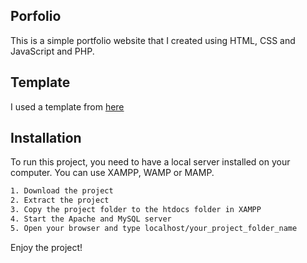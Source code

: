 ## Porfolio

This is a simple portfolio website that I created using HTML, CSS and JavaScript and PHP.

## Template

I used a template from [here](https://bootstrapmade.com/folio-bootstrap-portfolio-template/)

## Installation

To run this project, you need to have a local server installed on your computer. You can use XAMPP, WAMP or MAMP.

```bash
1. Download the project
2. Extract the project
3. Copy the project folder to the htdocs folder in XAMPP
4. Start the Apache and MySQL server
5. Open your browser and type localhost/your_project_folder_name
```

Enjoy the project!
